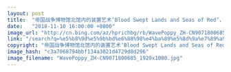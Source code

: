 ```yaml
---
layout: post
title:  "帝国战争博物馆北馆内的装置艺术‘Blood Swept Lands and Seas of Red’，英国曼彻斯特"
date:   "2018-11-10 16:00:00 +0800"
image_url: "http://cn.bing.com/az/hprichbg/rb/WavePoppy_ZH-CN9071800685_1920x1080.jpg"
link: "/search?q=%e5%b8%9d%e5%9b%bd%e6%88%98%e4%ba%89%e5%8d%9a%e7%89%a9%e9%a6%86&form=hpcapt&mkt=zh-cn"
copyright: "帝国战争博物馆北馆内的装置艺术‘Blood Swept Lands and Seas of Red’，英国曼彻斯特 (© Christopher Furlong/Getty Images)"
image_hash: "c3a7068794bbf134a3021d4729d8d296"
image_filename: "WavePoppy_ZH-CN9071800685_1920x1080.jpg"
---
```

